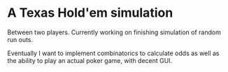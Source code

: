 # A Texas Hold'em simulation

Between two players. Currently working on finishing simulation of random run outs.

Eventually I want to implement combinatorics to calculate odds as well as the ability to play an actual poker game, with decent GUI.
